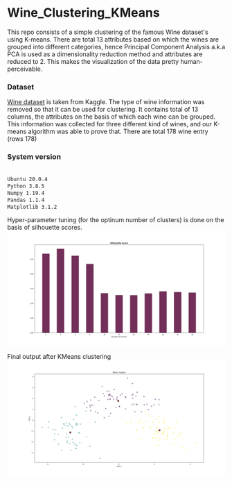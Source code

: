 # Wine_Clustering_KMeans

This repo consists of a simple clustering of the famous Wine dataset's using K-means. There are total 13 attributes based on which the wines are grouped into different categories, hence Principal Component Analysis a.k.a PCA is used as a dimensionality reduction method and attributes are reduced to 2. This makes the visualization of the data pretty human-perceivable. 

### Dataset
[Wine dataset](https://www.kaggle.com/harrywang/wine-dataset-for-clustering) is taken from Kaggle. The type of wine information was removed so that it can be used for clustering. It contains total of 13 columns, the attributes on the basis of which each wine can be grouped. This information was collected for three different kind of wines, and our K-means algorithm was able to prove that. There are total 178 wine entry (rows 178)

### System version
<pre><code>
Ubuntu 20.0.4
Python 3.8.5
Numpy 1.19.4
Pandas 1.1.4
Matplotlib 3.1.2
</code></pre>

Hyper-parameter tuning (for the optinum number of clusters) is done on the basis of silhouette scores.
![](silhouette_scores.png)

Final output after KMeans clustering 
![](wine_clusters.png)
